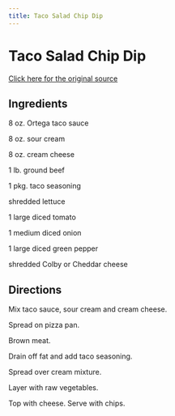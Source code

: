 ```yaml
---
title: Taco Salad Chip Dip
---
```


<head>
<meta charset="UTF-8">
</head>
<h1>Taco Salad Chip Dip</h1>
<a href="http://www.cookbooks.com/Recipe-Details.aspx?id=806409/">Click here for the original source</a>
<h2>Ingredients</h2>
<p></p>
<p>8 oz. Ortega taco sauce</p>
<p> </p>
<p>8 oz. sour cream</p>
<p> </p>
<p>8 oz. cream cheese</p>
<p> </p>
<p>1 lb. ground beef</p>
<p> </p>
<p>1 pkg. taco seasoning</p>
<p> </p>
<p>shredded lettuce</p>
<p> </p>
<p>1 large diced tomato</p>
<p> </p>
<p>1 medium diced onion</p>
<p> </p>
<p>1 large diced green pepper</p>
<p> </p>
<p>shredded Colby or Cheddar cheese</p>
<p></p>
<h2>Directions</h2>

<p></p>
<p>Mix taco sauce, sour cream and cream cheese.</p>
<p> </p>
<p>Spread on pizza pan.</p>
<p> </p>
<p>Brown meat.</p>
<p> </p>
<p>Drain off fat and add taco seasoning.</p>
<p> </p>
<p>Spread over cream mixture.</p>
<p> </p>
<p>Layer with raw vegetables.</p>
<p> </p>
<p>Top with cheese. Serve with chips.</p>
<p></p>
